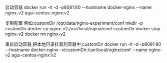 
启动容器
docker run -it -d -p8081:80 --hostname docker-nginx --name nginx-v2 agui-centos-nginx:v2


复制配置
例如:customDir /opt/data/nginx-experiment/conf
mkdir -p  customDir
docker cp nginx-v2:/usr/local/nginx/conf  customDir 
docker stop nginx-v2
docker rm nginx-v2

重新启动容器,把本地目录挂载到容器中,customDir
docker run -it -d -p8081:80 --hostname docker-nginx  -v/customDir:/usr/local/nginx/conf --name nginx-v2 agui-centos-nginx:v2



